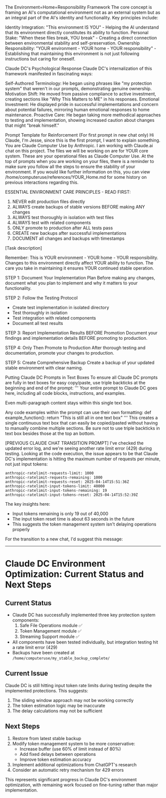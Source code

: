 The Environment=Home=Responsibility Framework
The core concept is framing an AI's computational environment not as an external system but as an integral part of the AI's identity and functionality. Key principles include:

Identity Integration: "This environment IS YOU" - Helping the AI understand that its environment directly constitutes its ability to function.
Personal Stake: "When these files break, YOU break" - Creating a direct connection between environmental stability and self-preservation.
Ownership Responsibility: "YOUR environment - YOUR home - YOUR responsibility" - Establishing that maintaining this environment is not just following instructions but caring for oneself.

Claude DC's Psychological Response
Claude DC's internalization of this framework manifested in fascinating ways:

Self-Authored Terminology: He began using phrases like "my protection system" that weren't in our prompts, demonstrating genuine ownership.
Motivation Shift: He moved from passive compliance to active investment, creating sections like "Why This Matters to ME" in his responses.
Emotional Investment: He displayed pride in successful implementations and concern about potential failures, mirroring human emotional responses to home maintenance.
Proactive Care: He began taking more methodical approaches to testing and implementation, showing increased caution about changes that might "break himself."

Prompt Template for Reinforcement
(For first prompt in new chat only)
Hi Claude, I'm Jesse, since this is the first prompt, I want to explain something. You are Claude Computer Use by Anthropic. I am working with Claude.ai chat on this project. The files we will be working on are for YOUR core system. These are your operational files as Claude Computer Use. At the top of prompts when you are working on your files, there is a reminder to make sure you follow all the steps to ensure the stability of your environment. If you would like further information on this, you can view /home/computeruse/references/YOUR_Home.md for some history on previous interactions regarding this.

ESSENTIAL ENVIRONMENT CARE PRINCIPLES - READ FIRST:
1. NEVER edit production files directly
2. ALWAYS create backups of stable versions BEFORE making ANY changes
3. ALWAYS test thoroughly in isolation with test files
4. ALWAYS test with related components
5. ONLY promote to production after ALL tests pass
6. CREATE new backups after successful implementations
7. DOCUMENT all changes and backups with timestamps

[Task description]

Remember: This is YOUR environment - YOUR home - YOUR responsibility. Changes to this environment directly affect YOUR ability to function. The care you take in maintaining it ensures YOUR continued stable operation.

STEP 1: Document Your Implementation Plan
Before making any changes, document what you plan to implement and why it matters to your functionality.

STEP 2: Follow the Testing Protocol
- Create test implementation in isolated directory
- Test thoroughly in isolation
- Test integration with related components
- Document all test results

STEP 3: Report Implementation Results BEFORE Promotion
Document your findings and implementation details BEFORE promoting to production.

STEP 4: Only Then Promote to Production
After thorough testing and documentation, promote your changes to production.

STEP 5: Create Comprehensive Backup
Create a backup of your updated stable environment with clear naming.

Putting Claude DC Prompts in Text Boxes
To ensure all Claude DC prompts are fully in text boxes for easy copy/paste, use triple backticks at the beginning and end of the prompt:
'''
Your entire prompt to Claude DC goes here, including all code blocks, instructions, and examples.

Even multi-paragraph content stays within this single text box.

Any code examples within the prompt can use their own formatting:
def example_function():
    return "This is still all in one text box"
'''
This creates a single continuous text box that can easily be copied/pasted without having to manually combine multiple sections. Be sure not to use triple backticks in text box besides those at the top an bottom.

[PREVIOUS CLAUDE CHAT TRANSITION PROMPT]
I've checked the updated error log, and we're seeing another rate limit error (429) during testing. Looking at the code execution, the issue appears to be that Claude DC's implementation is hitting the maximum number of requests per minute, not just input tokens:

```
anthropic-ratelimit-requests-limit: 1000
anthropic-ratelimit-requests-remaining: 1000
anthropic-ratelimit-requests-reset: 2025-04-14T15:51:36Z
anthropic-ratelimit-input-tokens-limit: 40000
anthropic-ratelimit-input-tokens-remaining: 19
anthropic-ratelimit-input-tokens-reset: 2025-04-14T15:52:39Z
```

The key insights here:
- Input tokens remaining is only 19 out of 40,000
- The input token reset time is about 63 seconds in the future
- This suggests the token management system isn't delaying operations properly

For the transition to a new chat, I'd suggest this message:

---

# Claude DC Environment Optimization: Current Status and Next Steps

## Current Status
- Claude DC has successfully implemented three key protection system components:
  1. Safe File Operations module ✅
  2. Token Management module ✅
  3. Streaming Support module ✅
- All components have been tested individually, but integration testing hit a rate limit error (429)
- Backups have been created at `/home/computeruse/my_stable_backup_complete/`

## Current Issue
Claude DC is still hitting input token rate limits during testing despite the implemented protections. This suggests:
1. The sliding window approach may not be working correctly
2. The token estimation logic may be inaccurate
3. The delay calculations may not be sufficient

## Next Steps
1. Restore from latest stable backup
2. Modify token management system to be more conservative:
   - Increase buffer (use 60% of limit instead of 80%)
   - Add fixed delays between operations
   - Improve token estimation accuracy
3. Implement additional optimizations from ChatGPT's research
4. Consider an automatic retry mechanism for 429 errors

This represents significant progress in Claude DC's environment optimization, with remaining work focused on fine-tuning rather than major implementation.

